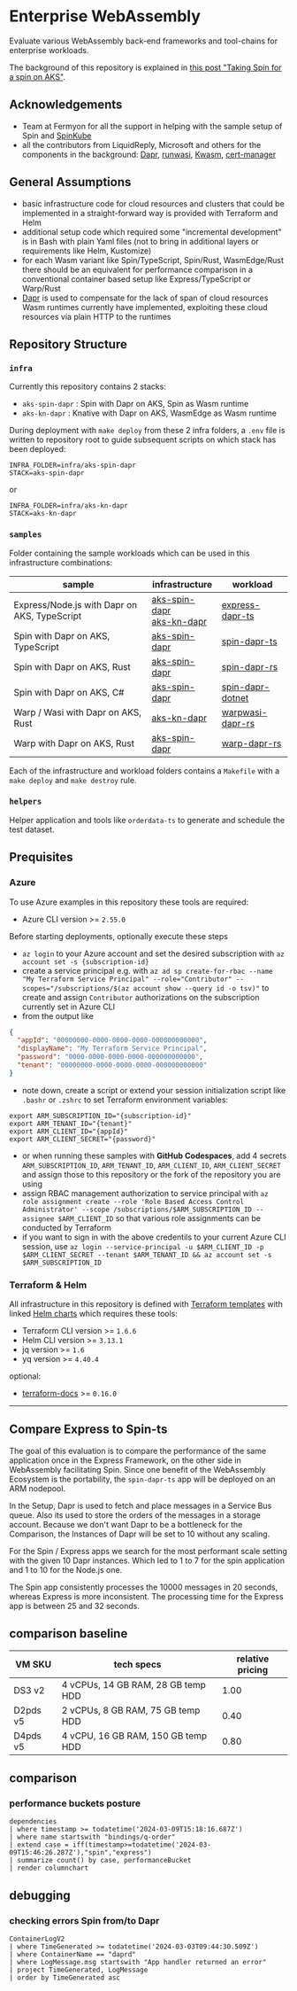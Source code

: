 # Enterprise WebAssembly

Evaluate various WebAssembly back-end frameworks and tool-chains for enterprise workloads.

The background of this repository is explained in [this post "Taking Spin for a spin on AKS"](https://dev.to/kaiwalter/taking-spin-for-a-spin-on-aks-2lf1).

## Acknowledgements

- Team at Fermyon for all the support in helping with the sample setup of Spin and [SpinKube](https://spinkube.dev)
- all the contributors from LiquidReply, Microsoft and others for the components in the background: [Dapr](https://dapr.io), [runwasi](https://github.com/containerd/runwasi), [Kwasm](https://github.com/kwasm), [cert-manager](https://cert-manager.io/)

## General Assumptions

- basic infrastructure code for cloud resources and clusters that could be implemented in a straight-forward way is provided with Terraform and Helm
- additional setup code which required some "incremental development" is in Bash with plain Yaml files (not to bring in additional layers or requirements like Helm, Kustomize)
- for each Wasm variant like Spin/TypeScript, Spin/Rust, WasmEdge/Rust there should be an equivalent for performance comparison in a conventional container based setup like Express/TypeScript or Warp/Rust
- [Dapr](https://dapr.io) is used to compensate for the lack of span of cloud resources Wasm runtimes currently have implemented, exploiting these cloud resources via plain HTTP to the runtimes

## Repository Structure

### `infra`

Currently this repository contains 2 stacks:

- `aks-spin-dapr` : Spin with Dapr on AKS, Spin as Wasm runtime
- `aks-kn-dapr` : Knative with Dapr on AKS, WasmEdge as Wasm runtime

During deployment with `make deploy` from these 2 infra folders, a `.env` file is written to repository root to guide subsequent scripts on which stack has been deployed:

```
INFRA_FOLDER=infra/aks-spin-dapr
STACK=aks-spin-dapr
```

or

```
INFRA_FOLDER=infra/aks-kn-dapr
STACK=aks-kn-dapr
```

### `samples`

Folder containing the sample workloads which can be used in this infrastructure combinations:

| sample                                       | infrastructure                                                                  | workload                                        |
| -------------------------------------------- | ------------------------------------------------------------------------------- | ----------------------------------------------- |
| Express/Node.js with Dapr on AKS, TypeScript | [aks-spin-dapr](./infra/aks-spin-dapr/)<br/>[aks-kn-dapr](./infra/aks-kn-dapr/) | [express-dapr-ts](./samples/express-dapr-ts/)   |
| Spin with Dapr on AKS, TypeScript            | [aks-spin-dapr](./infra/aks-spin-dapr/)                                         | [spin-dapr-ts](./samples/spin-dapr-ts/)         |
| Spin with Dapr on AKS, Rust                  | [aks-spin-dapr](./infra/aks-spin-dapr/)                                         | [spin-dapr-rs](./samples/spin-dapr-rs/)         |
| Spin with Dapr on AKS, C#                    | [aks-spin-dapr](./infra/aks-spin-dapr/)                                         | [spin-dapr-dotnet](./samples/spin-dapr-dotnet/) |
| Warp / Wasi with Dapr on AKS, Rust           | [aks-kn-dapr](./infra/aks-kn-dapr/)                                             | [warpwasi-dapr-rs](./samples/warpwasi-dapr-rs/) |
| Warp with Dapr on AKS, Rust                  | [aks-spin-dapr](./infra/aks-spin-dapr/)                                         | [warp-dapr-rs](./samples/warp-dapr-rs/)         |

Each of the infrastructure and workload folders contains a `Makefile` with a `make deploy` and `make destroy` rule.

### `helpers`

Helper application and tools like `orderdata-ts` to generate and schedule the test dataset.

## Prequisites

### Azure

To use Azure examples in this repository these tools are required:

- Azure CLI version >= `2.55.0`

Before starting deployments, optionally execute these steps

- `az login` to your Azure account and set the desired subscription with `az account set -s {subscription-id}`
- create a service principal e.g. with `az ad sp create-for-rbac --name "My Terraform Service Principal" --role="Contributor" --scopes="/subscriptions/$(az account show --query id -o tsv)"` to create and assign `Contributor` authorizations on the subscription currently set in Azure CLI
- from the output like

```json
{
  "appId": "00000000-0000-0000-0000-000000000000",
  "displayName": "My Terraform Service Principal",
  "password": "0000-0000-0000-0000-000000000000",
  "tenant": "00000000-0000-0000-0000-000000000000"
}
```

- note down, create a script or extend your session initialization script like `.bashr` or `.zshrc` to set Terraform environment variables:

```shell
export ARM_SUBSCRIPTION_ID="{subscription-id}"
export ARM_TENANT_ID="{tenant}"
export ARM_CLIENT_ID="{appId}"
export ARM_CLIENT_SECRET="{password}"
```

- or when running these samples with **GitHub Codespaces**, add 4 secrets `ARM_SUBSCRIPTION_ID`, `ARM_TENANT_ID`, `ARM_CLIENT_ID`, `ARM_CLIENT_SECRET` and assign those to this repository or the fork of the repository you are using
- assign RBAC management authorization to service principal with `az role assignment create --role 'Role Based Access Control Administrator' --scope /subscriptions/$ARM_SUBSCRIPTION_ID --assignee $ARM_CLIENT_ID` so that various role assignments can be conducted by Terraform
- if you want to sign in with the above credentils to your current Azure CLI session, use `az login --service-principal -u $ARM_CLIENT_ID -p $ARM_CLIENT_SECRET --tenant $ARM_TENANT_ID && az account set -s $ARM_SUBSCRIPTION_ID`

### Terraform & Helm

All infrastructure in this repository is defined with [Terraform templates](https://www.terraform.io/) with linked [Helm charts](https://helm.sh/) which requires these tools:

- Terraform CLI version >= `1.6.6`
- Helm CLI version >= `3.13.1`
- jq version >= `1.6`
- yq version >= `4.40.4`

optional:

- [terraform-docs](https://terraform-docs.io/user-guide/installation/) >= `0.16.0`

---

## Compare Express to Spin-ts

The goal of this evaluation is to compare the performance of the same application once in the Express Framework, on the other side in WebAssembly facilitating Spin. Since one benefit of the WebAssembly Ecosystem is the portability, the `spin-dapr-ts` app will be deployed on an ARM nodepool.

In the Setup, Dapr is used to fetch and place messages in a Service Bus queue. Also its used to store the orders of the messages in a storage account. Because we don't want Dapr to be a bottleneck for the Comparison, the Instances of Dapr will be set to 10 without any scaling.

For the Spin / Express apps we search for the most performant scale setting with the given 10 Dapr instances. Which led to 1 to 7 for the spin application and 1 to 10 for the Node.js one.

The Spin app consistently processes the 10000 messages in 20 seconds, whereas Express is more inconsistent. The processing time for the Express app is between 25 and 32 seconds.

## comparison baseline

| VM SKU   | tech specs                         | relative pricing |
| -------- | ---------------------------------- | ---------------- |
| DS3 v2   | 4 vCPUs, 14 GB RAM, 28 GB temp HDD | 1.00             |
| D2pds v5 | 2 vCPUs, 8 GB RAM, 75 GB temp HDD  | 0.40             |
| D4pds v5 | 4 vCPU, 16 GB RAM, 150 GB temp HDD | 0.80             |

## comparison

### performance buckets posture

```
dependencies
| where timestamp >= todatetime('2024-03-09T15:18:16.687Z')
| where name startswith "bindings/q-order"
| extend case = iff(timestamp>=todatetime('2024-03-09T15:46:26.287Z'),"spin","express")
| summarize count() by case, performanceBucket
| render columnchart
```

## debugging

### checking errors Spin from/to Dapr

```kusto
ContainerLogV2
| where TimeGenerated >= todatetime('2024-03-03T09:44:30.509Z')
| where ContainerName == "daprd"
| where LogMessage.msg startswith "App handler returned an error"
| project TimeGenerated, LogMessage
| order by TimeGenerated asc
```
